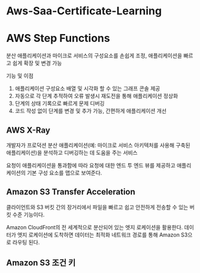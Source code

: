 # Aws-Saa-Certificate-Learning



AWS Step Functions
=================

분산 애플리케이션과 마이크로 서비스의 구성요소를 손쉽게 조정, 애플리케이션을 빠르고 쉽게 확장 및 변경 가능

기능 및 이점

1.	애플리케이션 구성요소 배열 및 시각화 할 수 있는 그래프 콘솔 제공
2.	자동으로 각 단계 추적하여 오류 발생시 재도전을 통해 애플리케이션 정상화
3.	단계의 상태 기록으로 빠르게 문제 디버깅
4.	코드 작성 없이 단계를 변경 및 추가 가능, 간편하게 애플리케이션 개선
 

## AWS X-Ray

개발자가 프로덕션 분산 애플리케이션(예: 마이크로 서비스 아키텍처를 사용해 구축된 애플리케이션)을 분석하고 디버깅하는 데 도움을 주는 서비스

요청이 애플리케이션을 통과함에 따라 요청에 대한 엔드 투 엔드 뷰를 제공하고 애플리케이션의 기본 구성 요소를 맵으로 보여준다. 

## Amazon S3 Transfer Acceleration

클라이언트와 S3 버킷 간의 장거리에서 파일을 빠르고 쉽고 안전하게 전송할 수 있는 버킷 수준 기능이다.

Amazon CloudFront의 전 세계적으로 분산되어 있는 엣지 로케이션을 활용한다. 데이터가 엣지 로케이션에 도착하면 데이터는 최적화 네트워크 경로를 통해 Amazon S3으로 라우팅 된다.

## Amazon S3 조건 키
 
